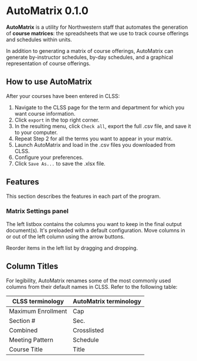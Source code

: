 # AutoMatrix 0.1.0

**AutoMatrix** is a utility for Northwestern staff that automates the generation of **course matrices**: the spreadsheets that we use to track course offerings and schedules within units.

In addition to generating a matrix of course offerings, AutoMatrix can generate by-instructor schedules, by-day schedules, and a graphical representation of course offerings.

## How to use AutoMatrix 

After your courses have been entered in CLSS:

1. Navigate to the CLSS page for the term and department for which you want course information.
2. Click `export` in the top right corner. 
3. In the resulting menu, click `Check all`, export the full .csv file, and save it to your computer.
4. Repeat Step 2 for all the terms you want to appear in your matrix.
5. Launch AutoMatrix and load in the .csv files you downloaded from CLSS.
6. Configure your preferences.
7. Click `Save As...` to save the .xlsx file.

## Features

This section describes the features in each part of the program.

### Matrix Settings panel

The left listbox contains the columns you want to keep in the final output document(s). It's preloaded with a default configuration. Move columns in or out of the left column using the arrow buttons. 

Reorder items in the left list by dragging and dropping.

## Column Titles

For legibility, AutoMatrix renames some of the most commonly used columns from their default names in CLSS. Refer to the following table:

| CLSS terminology   | AutoMatrix terminology |
|--------------------|------------------------|
| Maximum Enrollment | Cap                    |
| Section #          | Sec.                   |
| Combined           | Crosslisted            |
| Meeting Pattern    | Schedule               |
| Course Title       | Title                  |







